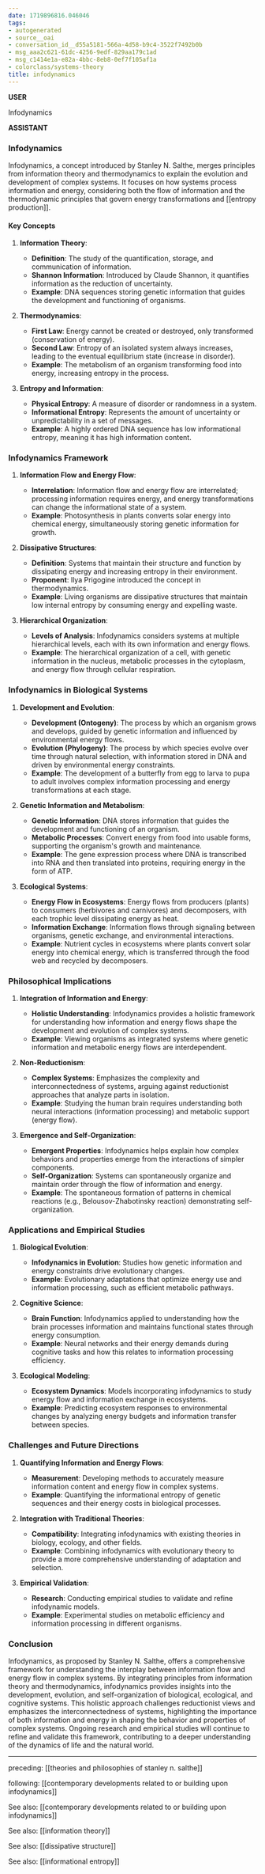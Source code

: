 ```yaml
---
date: 1719896816.046046
tags:
- autogenerated
- source__oai
- conversation_id__d55a5181-566a-4d58-b9c4-3522f7492b0b
- msg_aaa2c621-61dc-4256-9edf-829aa179c1ad
- msg_c1414e1a-e82a-4bbc-8eb8-0ef7f105af1a
- colorclass/systems-theory
title: infodynamics
---
```


**USER**

Infodynamics


**ASSISTANT**

### Infodynamics

Infodynamics, a concept introduced by Stanley N. Salthe, merges principles from information theory and thermodynamics to explain the evolution and development of complex systems. It focuses on how systems process information and energy, considering both the flow of information and the thermodynamic principles that govern energy transformations and [[entropy production]].

#### Key Concepts

1. **Information Theory**:
   - **Definition**: The study of the quantification, storage, and communication of information.
   - **Shannon Information**: Introduced by Claude Shannon, it quantifies information as the reduction of uncertainty.
   - **Example**: DNA sequences storing genetic information that guides the development and functioning of organisms.

2. **Thermodynamics**:
   - **First Law**: Energy cannot be created or destroyed, only transformed (conservation of energy).
   - **Second Law**: Entropy of an isolated system always increases, leading to the eventual equilibrium state (increase in disorder).
   - **Example**: The metabolism of an organism transforming food into energy, increasing entropy in the process.

3. **Entropy and Information**:
   - **Physical Entropy**: A measure of disorder or randomness in a system.
   - **Informational Entropy**: Represents the amount of uncertainty or unpredictability in a set of messages.
   - **Example**: A highly ordered DNA sequence has low informational entropy, meaning it has high information content.

### Infodynamics Framework

1. **Information Flow and Energy Flow**:
   - **Interrelation**: Information flow and energy flow are interrelated; processing information requires energy, and energy transformations can change the informational state of a system.
   - **Example**: Photosynthesis in plants converts solar energy into chemical energy, simultaneously storing genetic information for growth.

2. **Dissipative Structures**:
   - **Definition**: Systems that maintain their structure and function by dissipating energy and increasing entropy in their environment.
   - **Proponent**: Ilya Prigogine introduced the concept in thermodynamics.
   - **Example**: Living organisms are dissipative structures that maintain low internal entropy by consuming energy and expelling waste.

3. **Hierarchical Organization**:
   - **Levels of Analysis**: Infodynamics considers systems at multiple hierarchical levels, each with its own information and energy flows.
   - **Example**: The hierarchical organization of a cell, with genetic information in the nucleus, metabolic processes in the cytoplasm, and energy flow through cellular respiration.

### Infodynamics in Biological Systems

1. **Development and Evolution**:
   - **Development (Ontogeny)**: The process by which an organism grows and develops, guided by genetic information and influenced by environmental energy flows.
   - **Evolution (Phylogeny)**: The process by which species evolve over time through natural selection, with information stored in DNA and driven by environmental energy constraints.
   - **Example**: The development of a butterfly from egg to larva to pupa to adult involves complex information processing and energy transformations at each stage.

2. **Genetic Information and Metabolism**:
   - **Genetic Information**: DNA stores information that guides the development and functioning of an organism.
   - **Metabolic Processes**: Convert energy from food into usable forms, supporting the organism's growth and maintenance.
   - **Example**: The gene expression process where DNA is transcribed into RNA and then translated into proteins, requiring energy in the form of ATP.

3. **Ecological Systems**:
   - **Energy Flow in Ecosystems**: Energy flows from producers (plants) to consumers (herbivores and carnivores) and decomposers, with each trophic level dissipating energy as heat.
   - **Information Exchange**: Information flows through signaling between organisms, genetic exchange, and environmental interactions.
   - **Example**: Nutrient cycles in ecosystems where plants convert solar energy into chemical energy, which is transferred through the food web and recycled by decomposers.

### Philosophical Implications

1. **Integration of Information and Energy**:
   - **Holistic Understanding**: Infodynamics provides a holistic framework for understanding how information and energy flows shape the development and evolution of complex systems.
   - **Example**: Viewing organisms as integrated systems where genetic information and metabolic energy flows are interdependent.

2. **Non-Reductionism**:
   - **Complex Systems**: Emphasizes the complexity and interconnectedness of systems, arguing against reductionist approaches that analyze parts in isolation.
   - **Example**: Studying the human brain requires understanding both neural interactions (information processing) and metabolic support (energy flow).

3. **Emergence and Self-Organization**:
   - **Emergent Properties**: Infodynamics helps explain how complex behaviors and properties emerge from the interactions of simpler components.
   - **Self-Organization**: Systems can spontaneously organize and maintain order through the flow of information and energy.
   - **Example**: The spontaneous formation of patterns in chemical reactions (e.g., Belousov-Zhabotinsky reaction) demonstrating self-organization.

### Applications and Empirical Studies

1. **Biological Evolution**:
   - **Infodynamics in Evolution**: Studies how genetic information and energy constraints drive evolutionary changes.
   - **Example**: Evolutionary adaptations that optimize energy use and information processing, such as efficient metabolic pathways.

2. **Cognitive Science**:
   - **Brain Function**: Infodynamics applied to understanding how the brain processes information and maintains functional states through energy consumption.
   - **Example**: Neural networks and their energy demands during cognitive tasks and how this relates to information processing efficiency.

3. **Ecological Modeling**:
   - **Ecosystem Dynamics**: Models incorporating infodynamics to study energy flow and information exchange in ecosystems.
   - **Example**: Predicting ecosystem responses to environmental changes by analyzing energy budgets and information transfer between species.

### Challenges and Future Directions

1. **Quantifying Information and Energy Flows**:
   - **Measurement**: Developing methods to accurately measure information content and energy flow in complex systems.
   - **Example**: Quantifying the informational entropy of genetic sequences and their energy costs in biological processes.

2. **Integration with Traditional Theories**:
   - **Compatibility**: Integrating infodynamics with existing theories in biology, ecology, and other fields.
   - **Example**: Combining infodynamics with evolutionary theory to provide a more comprehensive understanding of adaptation and selection.

3. **Empirical Validation**:
   - **Research**: Conducting empirical studies to validate and refine infodynamic models.
   - **Example**: Experimental studies on metabolic efficiency and information processing in different organisms.

### Conclusion

Infodynamics, as proposed by Stanley N. Salthe, offers a comprehensive framework for understanding the interplay between information flow and energy flow in complex systems. By integrating principles from information theory and thermodynamics, infodynamics provides insights into the development, evolution, and self-organization of biological, ecological, and cognitive systems. This holistic approach challenges reductionist views and emphasizes the interconnectedness of systems, highlighting the importance of both information and energy in shaping the behavior and properties of complex systems. Ongoing research and empirical studies will continue to refine and validate this framework, contributing to a deeper understanding of the dynamics of life and the natural world.


---

preceding: [[theories and philosophies of stanley n. salthe]]  


following: [[contemporary developments related to or building upon infodynamics]]

See also: [[contemporary developments related to or building upon infodynamics]]


See also: [[information theory]]


See also: [[dissipative structure]]


See also: [[informational entropy]]